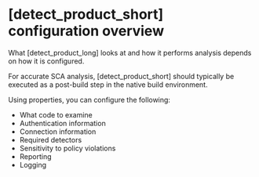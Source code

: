 # [detect_product_short] configuration overview

What [detect_product_long] looks at and how it performs analysis depends on how it is configured.

<note type="note">For accurate SCA analysis, [detect_product_short] should typically be executed as a post-build step in the native build environment.</note>

Using properties, you can configure the following:

* What code to examine
* Authentication information
* Connection information
* Required detectors
* Sensitivity to policy violations
* Reporting
* Logging
